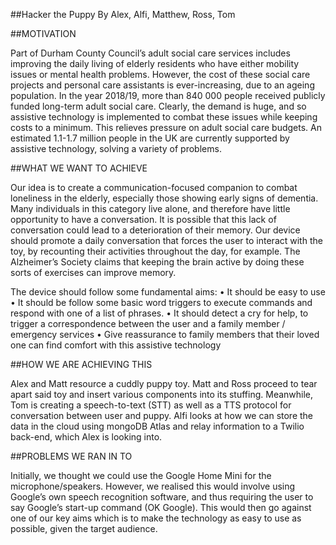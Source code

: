 ##Hacker the Puppy
By Alex, Alfi, Matthew, Ross, Tom

##MOTIVATION

Part of Durham County Council’s adult social care services includes improving the daily living of elderly residents who have either mobility issues or mental health problems. However, the cost of these social care projects and personal care assistants is ever-increasing, due to an ageing population. In the year 2018/19, more than 840 000 people received publicly funded long-term adult social care. Clearly, the demand is huge, and so assistive technology is implemented to combat these issues while keeping costs to a minimum. This relieves pressure on adult social care budgets. An estimated 1.1-1.7 million people in the UK are currently supported by assistive technology, solving a variety of problems.

##WHAT WE WANT TO ACHIEVE

Our idea is to create a communication-focused companion to combat loneliness in the elderly, especially those showing early signs of dementia. Many individuals in this category live alone, and therefore have little opportunity to have a conversation. It is possible that this lack of conversation could lead to a deterioration of their memory. Our device should promote a daily conversation that forces the user to interact with the toy, by recounting their activities throughout the day, for example. The Alzheimer’s Society claims that keeping the brain active by doing these sorts of exercises can improve memory.

The device should follow some fundamental aims:
    • It should be easy to use
    • It should be follow some basic word triggers to execute commands and respond with one of a list of phrases.
    • It should detect a cry for help, to trigger a correspondence between the user and a family member / emergency services
    • Give reassurance to family members that their loved one can find comfort with this assistive technology

##HOW WE ARE ACHIEVING THIS

Alex and Matt resource a cuddly puppy toy. Matt and Ross proceed to tear apart said toy and insert various components into its stuffing. Meanwhile, Tom is creating a speech-to-text (STT) as well as a TTS protocol for conversation between user and puppy. Alfi looks at how we can store the data in the cloud using mongoDB Atlas and relay information to a Twilio back-end, which Alex is looking into.

##PROBLEMS WE RAN IN TO

Initially, we thought we could use the Google Home Mini for the microphone/speakers. However, we realised this would involve using Google’s own speech recognition software, and thus requiring the user to say Google’s start-up command (OK Google). This would then go against one of our key aims which is to make the technology as easy to use as possible, given the target audience.

